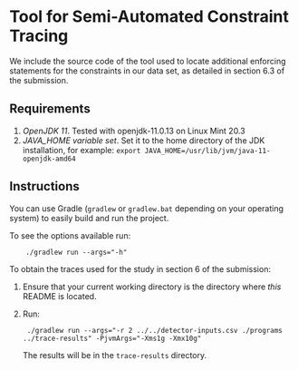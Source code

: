 # Tool for Semi-Automated Constraint Tracing

We include the source code of the tool used to locate additional enforcing statements for the constraints in our data set, as detailed in section 6.3 of the submission.

## Requirements

1. *OpenJDK 11*. Tested with openjdk-11.0.13 on Linux Mint 20.3
2. *JAVA_HOME variable set*. Set it to the home directory of the JDK installation, for example: `export JAVA_HOME=/usr/lib/jvm/java-11-openjdk-amd64`

## Instructions

You can use Gradle (`gradlew` or `gradlew.bat` depending on your operating system) to easily build and run the project.

To see the options available run:

        ./gradlew run --args="-h"
        
To obtain the traces used for the study in section 6 of the submission:

1. Ensure that your current working directory is the directory where *this* README is located.
2. Run:

        ./gradlew run --args="-r 2 ../../detector-inputs.csv ./programs ../trace-results" -PjvmArgs="-Xms1g -Xmx10g"
        
   The results will be in the `trace-results` directory.
